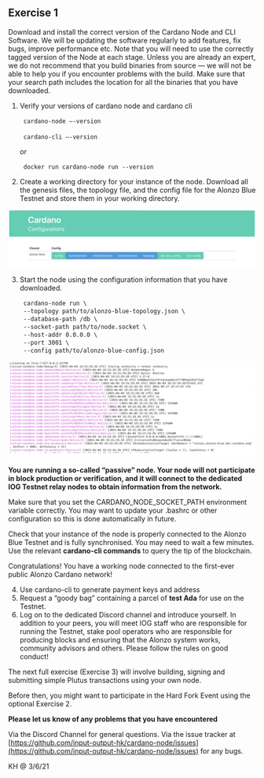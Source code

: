 ## Exercise 1

Download and install the correct version of the Cardano Node and CLI Software.  We will be updating the software regularly to add features, fix bugs, improve performance etc.  Note that you will need to use the correctly tagged version of the Node at each stage.  Unless you are already an expert, we do not recommend that you build binaries from source — we will not be able to help you if you encounter problems with the build.  Make sure that your search path includes the location for all the binaries that you have downloaded.

1. Verify your versions of cardano node and cardano cli

		cardano-node –-version

		cardano-cli –-version

	or

		docker run cardano-node run --version


2. Create a working directory for your instance of the node.  Download all the genesis files, the topology file, and the config file for the Alonzo Blue Testnet and store them in your working directory.  

![](images/configurations.png)

3. Start the node using the configuration information that you have downloaded.


		cardano-node run \
		--topology path/to/alonzo-blue-topology.json \
		--database-path /db \
		--socket-path path/to/node.socket \
		--host-addr 0.0.0.0 \
		--port 3001 \
		--config path/to/alonzo-blue-config.json

![](images/node_running.png)

**You are running a so-called “passive” node.  Your node will not participate in block production or verification, and it 	will connect to the dedicated IOG Testnet relay nodes to obtain information from the network.**

Make sure that you set the CARDANO_NODE_SOCKET_PATH environment variable correctly.  You may want to update your .bashrc or 	other configuration so this is done automatically in future.

Check that your instance of the node is properly connected to the Alonzo Blue Testnet and is fully synchronised.  You may 	need to wait a few minutes.  Use the relevant **cardano-cli commands** to query the tip of the blockchain.

Congratulations!  You have a working node connected to the first-ever public Alonzo Cardano network!

4. Use cardano-cli to generate payment keys and address
5. Request a “goody bag” containing a parcel of **test Ada** for use on the Testnet.
6. Log on to the dedicated Discord channel and introduce yourself.  In addition to your peers, you will meet IOG staff who are responsible for running the Testnet, stake pool operators who are responsible for producing blocks and ensuring that the Alonzo system works, community advisors and others.  Please follow the rules on good conduct!

The next full exercise (Exercise 3) will involve building, signing and submitting simple Plutus transactions using your own node.  

Before then, you might want to participate in the Hard Fork Event using the optional Exercise 2.

**Please let us know of any problems that you have encountered**

Via the Discord Channel for general questions.
Via the issue tracker at [https://github.com/input-output-hk/cardano-node/issues](https://github.com/input-output-hk/cardano-node/issues) for any bugs.

KH @ 3/6/21
